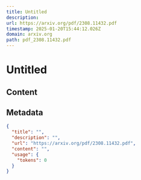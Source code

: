 ```yaml
---
title: Untitled
description: 
url: https://arxiv.org/pdf/2308.11432.pdf
timestamp: 2025-01-20T15:44:12.026Z
domain: arxiv.org
path: pdf_2308.11432.pdf
---
```


# Untitled



## Content



## Metadata

```json
{
  "title": "",
  "description": "",
  "url": "https://arxiv.org/pdf/2308.11432.pdf",
  "content": "",
  "usage": {
    "tokens": 0
  }
}
```
